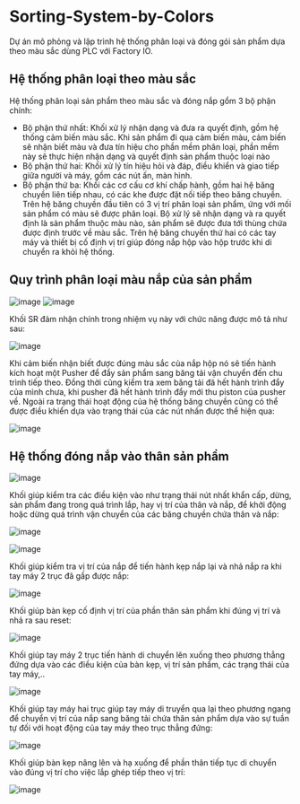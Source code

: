 # Sorting-System-by-Colors
Dự án mô phỏng và lập trình hệ thống phân loại và đóng gói sản phẩm dựa theo màu sắc dùng PLC với Factory IO.

## Hệ thống phân loại theo màu sắc
Hệ thống phân loại sản phẩm theo màu sắc và đóng nắp gổm 3 bộ phận chính:
<ul>
  <li> Bộ phận thứ nhất: Khối xử lý nhận dạng và đưa ra quyết định, gồm hệ thống cảm biến màu sắc. Khi sản phẩm đi qua cảm biến màu, cảm biến sẽ nhận biết màu và đưa tín hiệu cho phần mềm phân loại, phần mềm này sẽ thực hiện nhận dạng và quyết định sản phẩm thuộc loại nào</li>
  <li>Bộ phận thứ hai: Khối xử lý tín hiệu hỏi và đáp, điều khiển và giao tiếp giữa người và máy, gồm các nút ấn, màn hình.</li>
  <li>Bộ phận thứ ba: Khối các cơ cấu cơ khí chấp hành, gồm hai hệ băng chuyền liên tiếp nhau, có các khe được đặt nối tiếp theo băng chuyền. Trên hệ băng chuyền đầu tiên có 3 vị trí phân loại sản phẩm, ứng với mối sản phẩm có màu sẽ được phân loại. Bộ xử lý sẽ nhận dạng và ra quyết định là sản phẩm thuộc màu nào, sản phẩm sẽ được đưa tới thùng chứa được định trước về màu sắc. Trên hệ băng chuyền thứ hai có các tay máy và thiết bị cố định vị trí giúp đóng nắp hộp vào hộp trước khi di chuyển ra khỏi hệ thống.</li>
</ul>

## Quy trình phân loại màu nắp của sản phẩm

![image](https://github.com/HaoNguyen0201/Sorting-System-by-Colors/assets/137909212/2d499f26-9269-41b3-9e34-dfefe2d691e4)
![image](https://github.com/HaoNguyen0201/Sorting-System-by-Colors/assets/137909212/a9282cf5-448b-4428-b8dd-5b987aa908b9)

Khối SR đảm nhận chính trong nhiệm vụ này với chức năng được mô tả như sau:

![image](https://github.com/HaoNguyen0201/Sorting-System-by-Colors/assets/137909212/f72e0e14-3e9a-4bb9-a493-9db814c3133a)

Khi cảm biến nhận biết được đúng màu sắc của nắp hộp nó sẽ tiến hành kích hoạt một Pusher để đẩy sản phẩm sang băng tải vận chuyển đến chu trình tiếp theo. Đồng thời cũng kiểm tra xem băng tải đã hết hành trình đẩy của mình chưa, khi pusher đã hết hành trình đẩy mới thu piston của pusher về.
Ngoài ra trạng thái hoạt động của hệ thống băng chuyền cũng có thể được điều khiển dựa vào trạng thái của các nút nhấn được thể hiện qua:

![image](https://github.com/HaoNguyen0201/Sorting-System-by-Colors/assets/137909212/6375730e-3127-48cf-a2d0-7193f66d6991)

## Hệ thống đóng nắp vào thân sản phẩm 

![image](https://github.com/HaoNguyen0201/Sorting-System-by-Colors/assets/137909212/d2b8aaed-f371-4c38-8b3d-3b09ba4da1f0)

Khối giúp kiểm tra các điều kiện vào như trạng thái nút nhất khẩn cấp, dừng, sản phẩm đang trong quá trình lắp, hay vị trí của thân và nắp, để khởi động hoặc dừng quá trình vận chuyển của các băng chuyền chứa thân và nắp:

![image](https://github.com/HaoNguyen0201/Sorting-System-by-Colors/assets/137909212/217bd665-a77a-4f82-a8fa-d89bc5a87ec0)

![image](https://github.com/HaoNguyen0201/Sorting-System-by-Colors/assets/137909212/3205c266-3cb4-46d1-bddf-40ec625554ad)

Khối giúp kiểm tra vị trí của nắp để tiến hành kẹp nắp lại và nhả nắp ra khi tay máy 2 trục đã gắp được nắp:

![image](https://github.com/HaoNguyen0201/Sorting-System-by-Colors/assets/137909212/a1eea6eb-95e8-4023-8b47-00e35ab5bac9)

Khối giúp bàn kẹp cố định vị trí của phần thân sản phẩm khi đúng vị trí và nhả ra sau reset:

![image](https://github.com/HaoNguyen0201/Sorting-System-by-Colors/assets/137909212/2dc8204a-b7c7-4af2-b564-647caf7e4e79)

Khối giúp tay máy 2 trục tiến hành di chuyển lên xuống theo phương thẳng đứng dựa vào các điều kiện của bàn kẹp, vị trí sản phẩm, các trạng thái của tay máy,..

![image](https://github.com/HaoNguyen0201/Sorting-System-by-Colors/assets/137909212/8fed7cea-58f6-47da-ba0b-63f360f618ab)

Khối giúp tay máy hai trục giúp tay máy di truyển qua lại theo phương ngang để chuyển vị trí của nắp sang băng tải chứa thân sản phẩm dựa vào sự tuần tự đối với hoạt động của tay máy theo trục thẳng đứng:

![image](https://github.com/HaoNguyen0201/Sorting-System-by-Colors/assets/137909212/387aefda-6a6a-480b-8d98-1608d2c3f596)

Khối giúp bàn kẹp nâng lên và hạ xuống để phần thân tiếp tục di chuyển vào đúng vị trí cho việc lắp ghép tiếp theo vị trí:

![image](https://github.com/HaoNguyen0201/Sorting-System-by-Colors/assets/137909212/b356ccad-7921-43e9-bbbc-a9bd9517ba91)




